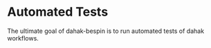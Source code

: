 # Automated Tests

The ultimate goal of dahak-bespin
is to run automated tests of dahak workflows.

